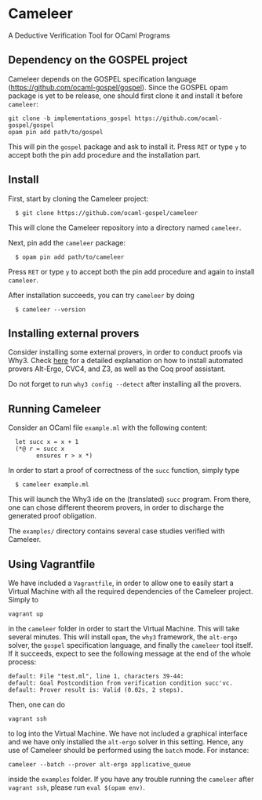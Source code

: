 Cameleer
========
A Deductive Verification Tool for OCaml Programs

Dependency on the GOSPEL project
-------------------------------
Cameleer depends on the GOSPEL specification language (https://github.com/ocaml-gospel/gospel). Since the GOSPEL opam
package is yet to be release, one should first clone it and install it before
`cameleer`:
```
git clone -b implementations_gospel https://github.com/ocaml-gospel/gospel
opam pin add path/to/gospel
```
This will pin the `gospel` package and ask to install it. Press `RET` or type
`y` to accept both the pin add procedure and the installation part.

Install
-------
First, start by cloning the Cameleer project:
```
  $ git clone https://github.com/ocaml-gospel/cameleer
```
This will clone the Cameleer repository into a directory named `cameleer`.

Next, pin add the `cameleer` package:
```
  $ opam pin add path/to/cameleer
```
Press `RET` or type `y` to accept both the pin add procedure and again to
install `cameleer`.

After installation succeeds, you can try `cameleer` by doing
```
  $ cameleer --version
```

Installing external provers
---------------------------
Consider installing some external provers, in order to conduct proofs via
Why3. Check [here](https://www.lri.fr/~marche/MPRI-2-36-1/install.html) for a
detailed explanation on how to install automated provers Alt-Ergo, CVC4, and Z3,
as well as the Coq proof assistant.

Do not forget to run `why3 config --detect` after installing all the provers.

Running Cameleer
----------------
Consider an OCaml file `example.ml` with the following content:
```
  let succ x = x + 1
  (*@ r = succ x
        ensures r > x *)
```
In order to start a proof of correctness of the `succ` function, simply type
```
  $ cameleer example.ml
```
This will launch the Why3 ide on the (translated) `succ` program. From there,
one can chose different theorem provers, in order to discharge the generated
proof obligation.

The `examples/` directory contains several case studies verified with Cameleer.

Using Vagrantfile
-----------------
We have included a `Vagrantfile`, in order to allow one to easily start a
Virtual Machine with all the required dependencies of the Cameleer
project. Simply to
```
vagrant up
```
in the `cameleer` folder in order to start the Virtual Machine. This will take
several minutes. This will install `opam`, the `why3` framework, the `alt-ergo`
solver, the `gospel` specification language, and finally the `cameleer` tool
itself. If it succeeds, expect to see the following message at the end of the
whole process:
```
default: File "test.ml", line 1, characters 39-44:
default: Goal Postcondition from verification condition succ'vc.
default: Prover result is: Valid (0.02s, 2 steps).
```
Then, one can do
```
vagrant ssh
```
to log into the Virtual Machine. We have not included a graphical interface and
we have only installed the `alt-ergo` solver in this setting. Hence, any use of
Cameleer should be performed using the `batch` mode. For instance:
```
cameleer --batch --prover alt-ergo applicative_queue
```
inside the `examples` folder. If you have any trouble running the `cameleer`
after `vagrant ssh`, please run `eval $(opam env)`.
